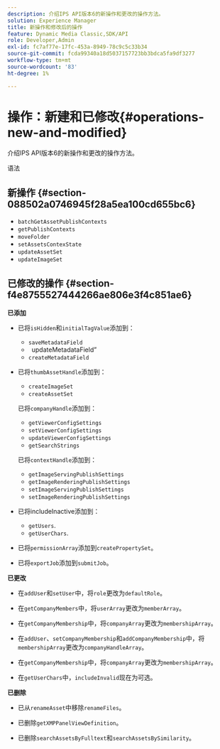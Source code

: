```yaml
---
description: 介绍IPS API版本6的新操作和更改的操作方法。
solution: Experience Manager
title: 新操作和修改后的操作
feature: Dynamic Media Classic,SDK/API
role: Developer,Admin
exl-id: fc7af77e-17fc-453a-8949-78c9c5c33b34
source-git-commit: fcda99340a18d5037157723bb3bdca5fa9df3277
workflow-type: tm+mt
source-wordcount: '83'
ht-degree: 1%

---
```


# 操作：新建和已修改{#operations-new-and-modified}

介绍IPS API版本6的新操作和更改的操作方法。

语法

## 新操作 {#section-088502a0746945f28a5ea100cd655bc6}

* `batchGetAssetPublishContexts`
* `getPublishContexts`
* `moveFolder`
* `setAssetsContexState`
* `updateAssetSet`
* `updateImageSet`

## 已修改的操作 {#section-f4e8755527444266ae806e3f4c851ae6}

**已添加**

* 已将`isHidden`和`initialTagValue`添加到：

   * `saveMetadataField`
   * ` `updateMetadataField”
   * `createMetadataField`

* 已将`thumbAssetHandle`添加到：

   * `createImageSet`
   * `createAssetSet`

  已将`companyHandle`添加到：

   * `getViewerConfigSettings`
   * `setViewerConfigSettings`
   * `updateViewerConfigSettings`
   * `getSearchStrings`

  已将`contextHandle`添加到：

   * `getImageServingPublishSettings`
   * `getImageRenderingPublishSettings`
   * `setImageServingPublishSettings`
   * `setImageRenderingPublishSettings`

* 已将includeInactive添加到：

   * `getUsers`.
   * `getUserChars`.

* 已将`permissionArray`添加到`createPropertySet`。

* 已将`exportJob`添加到`submitJob`。

**已更改**

* 在`addUser`和`setUser`中，将`role`更改为`defaultRole`。

* 在`getCompanyMembers`中，将`userArray`更改为`memberArray`。

* 在`getCompanyMembership`中，将`companyArray`更改为`membershipArray`。

* 在`addUser`、`setCompanyMembership`和`addCompanyMembership`中，将`membershipArray`更改为`companyHandleArray`。

* 在`getCompanyMembership`中，将`companyArray`更改为`membershipArray`。

* 在`getUserChars`中，`includeInvalid`现在为可选。

**已删除**

* 已从`renameAsset`中移除`renameFiles`。

* 已删除`getXMPPanelViewDefinition`。
* 已删除`searchAssetsByFulltext`和`searchAssetsBySimilarity`。
